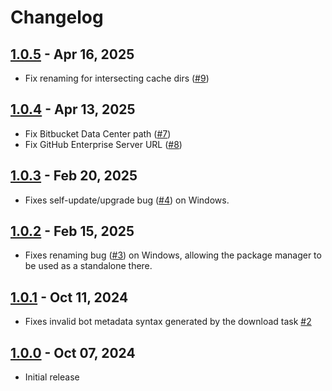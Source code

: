 # Changelog

## [1.0.5](/../../compare/1.0.4...1.0.5) - Apr 16, 2025

- Fix renaming for intersecting cache dirs ([#9](https://gitlab.com/valvoid/fusion/php/code/-/issues/9))

## [1.0.4](/../../compare/1.0.3...1.0.4) - Apr 13, 2025

- Fix Bitbucket Data Center path ([#7](https://gitlab.com/valvoid/fusion/php/code/-/issues/7))
- Fix GitHub Enterprise Server URL ([#8](https://gitlab.com/valvoid/fusion/php/code/-/issues/8))

## [1.0.3](/../../compare/1.0.2...1.0.3) - Feb 20, 2025

- Fixes self-update/upgrade bug  ([#4](https://gitlab.com/valvoid/fusion/php/code/-/issues/4)) on Windows.

## [1.0.2](/../../compare/1.0.1...1.0.2) - Feb 15, 2025
 
- Fixes renaming bug ([#3](https://gitlab.com/valvoid/fusion/php/code/-/issues/3)) on Windows, allowing the package manager to be used as a standalone there.

## [1.0.1](/../../compare/1.0.0...1.0.1) - Oct 11, 2024

- Fixes invalid bot metadata syntax generated by the download task [#2](https://gitlab.com/valvoid/fusion/php/code/-/issues/2)

## [1.0.0](/../../compare/1.0...1.0.1) - Oct 07, 2024

- Initial release